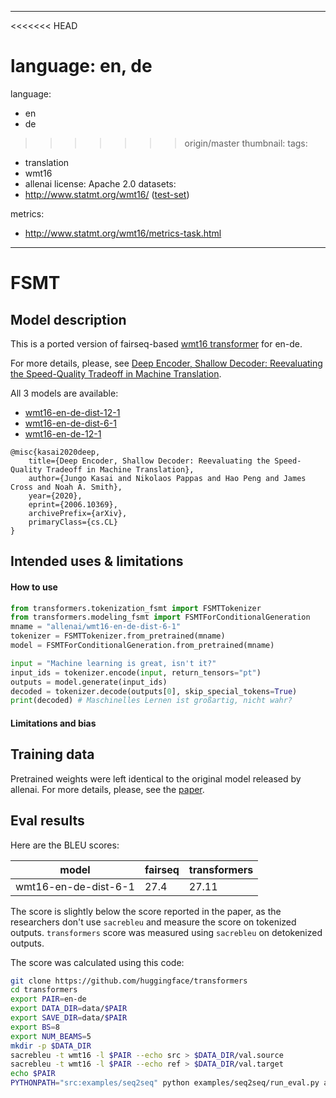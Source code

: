 
---
<<<<<<< HEAD

language: en, de
=======
language:
- en
- de
>>>>>>> origin/master
thumbnail:
tags:
- translation
- wmt16
- allenai
license: Apache 2.0
datasets:
- http://www.statmt.org/wmt16/ ([test-set](http://matrix.statmt.org/test_sets/newstest2016.tgz?1504722372))

metrics:
- http://www.statmt.org/wmt16/metrics-task.html
---

# FSMT

## Model description

This is a ported version of fairseq-based [wmt16 transformer](https://github.com/jungokasai/deep-shallow/) for en-de.

For more details, please, see [Deep Encoder, Shallow Decoder: Reevaluating the Speed-Quality Tradeoff in Machine Translation](https://arxiv.org/abs/2006.10369).

All 3 models are available:

* [wmt16-en-de-dist-12-1](https://huggingface.co/allenai/wmt16-en-de-dist-12-1)
* [wmt16-en-de-dist-6-1](https://huggingface.co/allenai/wmt16-en-de-dist-6-1)
* [wmt16-en-de-12-1](https://huggingface.co/allenai/wmt16-en-de-12-1)

```
@misc{kasai2020deep,
    title={Deep Encoder, Shallow Decoder: Reevaluating the Speed-Quality Tradeoff in Machine Translation},
    author={Jungo Kasai and Nikolaos Pappas and Hao Peng and James Cross and Noah A. Smith},
    year={2020},
    eprint={2006.10369},
    archivePrefix={arXiv},
    primaryClass={cs.CL}
}
```

## Intended uses & limitations

#### How to use

```python
from transformers.tokenization_fsmt import FSMTTokenizer
from transformers.modeling_fsmt import FSMTForConditionalGeneration
mname = "allenai/wmt16-en-de-dist-6-1"
tokenizer = FSMTTokenizer.from_pretrained(mname)
model = FSMTForConditionalGeneration.from_pretrained(mname)

input = "Machine learning is great, isn't it?"
input_ids = tokenizer.encode(input, return_tensors="pt")
outputs = model.generate(input_ids)
decoded = tokenizer.decode(outputs[0], skip_special_tokens=True)
print(decoded) # Maschinelles Lernen ist großartig, nicht wahr?

```

#### Limitations and bias


## Training data

Pretrained weights were left identical to the original model released by allenai. For more details, please, see the [paper](https://arxiv.org/abs/2006.10369).

## Eval results

Here are the BLEU scores:

model   | fairseq | transformers
-------|---------|----------
wmt16-en-de-dist-6-1  | 27.4 | 27.11

The score is slightly below the score reported in the paper, as the researchers don't use `sacrebleu` and measure the score on tokenized outputs. `transformers` score was measured using `sacrebleu` on detokenized outputs.

The score was calculated using this code:

```bash
git clone https://github.com/huggingface/transformers
cd transformers
export PAIR=en-de
export DATA_DIR=data/$PAIR
export SAVE_DIR=data/$PAIR
export BS=8
export NUM_BEAMS=5
mkdir -p $DATA_DIR
sacrebleu -t wmt16 -l $PAIR --echo src > $DATA_DIR/val.source
sacrebleu -t wmt16 -l $PAIR --echo ref > $DATA_DIR/val.target
echo $PAIR
PYTHONPATH="src:examples/seq2seq" python examples/seq2seq/run_eval.py allenai/wmt16-en-de-dist-6-1 $DATA_DIR/val.source $SAVE_DIR/test_translations.txt --reference_path $DATA_DIR/val.target --score_path $SAVE_DIR/test_bleu.json --bs $BS --task translation --num_beams $NUM_BEAMS
```


